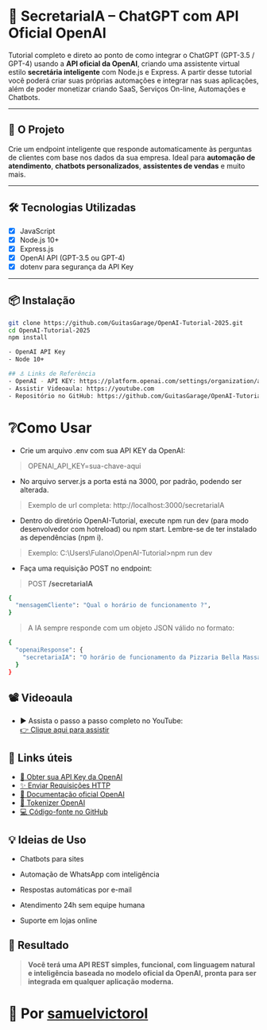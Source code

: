 # 🤖 SecretariaIA – ChatGPT com API Oficial OpenAI

Tutorial completo e direto ao ponto de como integrar o ChatGPT (GPT-3.5 / GPT-4) usando a **API oficial da OpenAI**, criando uma assistente virtual estilo **secretária inteligente** com Node.js e Express. A partir desse tutorial você poderá criar suas próprias automações e integrar nas suas aplicações, além de poder monetizar criando SaaS, Serviços On-line, Automações e Chatbots.

---

## 🚀 O Projeto

Crie um endpoint inteligente que responde automaticamente às perguntas de clientes com base nos dados da sua empresa. Ideal para **automação de atendimento**, **chatbots personalizados**, **assistentes de vendas** e muito mais.

---

## 🛠️ Tecnologias Utilizadas

- [x] JavaScript
- [x] Node.js 10+
- [x] Express.js
- [x] OpenAI API (GPT-3.5 ou GPT-4)
- [x] dotenv para segurança da API Key

---

## 📦 Instalação

```bash
git clone https://github.com/GuitasGarage/OpenAI-Tutorial-2025.git
cd OpenAI-Tutorial-2025
npm install

- OpenAI API Key
- Node 10+

## ⚓ Links de Referência
- OpenAI - API KEY: https://platform.openai.com/settings/organization/api-keys
- Assistir Videoaula: https://youtube.com
- Repositório no GitHub: https://github.com/GuitasGarage/OpenAI-Tutorial-2025
```

# ❔Como Usar

- Crie um arquivo .env com sua API KEY da OpenAI:
> OPENAI_API_KEY=sua-chave-aqui
- No arquivo server.js a porta está na 3000, por padrão, podendo ser alterada.
> Exemplo de url completa: http://localhost:3000/secretariaIA
- Dentro do diretório OpenAI-Tutorial, execute npm run dev (para modo desenvolvedor com hotreload) ou npm start. Lembre-se de ter instalado as dependências (npm i).
>  Exemplo: C:\Users\Fulano\OpenAI-Tutorial>npm run dev

- Faça uma requisição POST no endpoint:

> POST <strong>/secretariaIA</strong>

```bash
{
  "mensagemCliente": "Qual o horário de funcionamento ?",
}
```
> A IA sempre responde com um objeto JSON válido no formato:
```bash
{
  "openaiResponse": {
    "secretariaIA": "O horário de funcionamento da Pizzaria Bella Massa é todos os dias das 18h às 23h."
  }
}
```
## 📽️ Videoaula

- ▶️ Assista o passo a passo completo no YouTube:<br>
[👉 Clique aqui para assistir](https://youtube.com)

## 🔗 Links úteis
- [🔑 Obter sua API Key da OpenAI](https://platform.openai.com/api-keys)
- [✨ Enviar Requisições HTTP](https://hoppscotch.io/)
- [📘 Documentação oficial OpenAI](https://platform.openai.com/docs/api-reference/introduction)
- [🎲 Tokenizer OpenAI](https://platform.openai.com/tokenizer)
- [💻 Código-fonte no GitHub](https://github.com/GuitasGarage/OpenAI-Tutorial-2025?tab=readme-ov-file)

## 💡 Ideias de Uso
- Chatbots para sites

- Automação de WhatsApp com inteligência

- Respostas automáticas por e-mail

- Atendimento 24h sem equipe humana

- Suporte em lojas online

## 🧠 Resultado
> <strong>Você terá uma API REST simples, funcional, com linguagem natural e inteligência baseada no modelo oficial da OpenAI, pronta para ser integrada em qualquer aplicação moderna.</strong>

# 📍 Por [samuelvictorol](https://samuelvictorol.github.io/portfolio)
